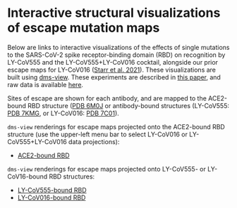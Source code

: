 # Interactive structural visualizations of escape mutation maps

Below are links to interactive visualizations of the effects of single mutations to the SARS-CoV-2 spike receptor-binding domain (RBD) on recognition by LY-CoV555 and the LY-CoV555+LY-CoV016 cocktail, alongside our prior escape maps for LY-CoV016 ([Starr et al. 2021](https://science.sciencemag.org/content/early/2021/01/22/science.abf9302)). These visualizations are built using [dms-view](https://dms-view.github.io/docs/). These experiments are described in [this paper](https://doi.org/10.1016/j.xcrm.2021.100255), and raw data is available [here](https://github.com/jbloomlab/SARS-CoV-2-RBD_MAP_LY-CoV555/blob/main/results/supp_data/LY_cocktail_raw_data.csv).

Sites of escape are shown for each antibody, and are mapped to the ACE2-bound RBD structure ([PDB 6M0J](https://www.rcsb.org/structure/6M0J) or antibody-bound structures (LY-CoV555: [PDB 7KMG](https://www.rcsb.org/structure/7KMG), or LY-CoV016: [PDB 7C01](https://www.rcsb.org/structure/7C01)).

`dms-view` renderings for escape maps projected onto the ACE2-bound RBD structure (use the upper-left menu bar to select LY-CoV016 or LY-CoV555+LY-CoV016 data projections):
 - <a href="https://dms-view.github.io/?markdown-url=https%3A%2F%2Fraw.githubusercontent.com%2Fjbloomlab%2FSARS-CoV-2-RBD_MAP_LY-CoV555%2Fmain%2Fdata%2Fdms-view_metadata.md&pdb-url=https%3A%2F%2Fraw.githubusercontent.com%2Fjbloomlab%2FSARS-CoV-2-RBD_MAP_LY-CoV555%2Fmain%2Fdata%2Fpdbs%2F6M0J.pdb&data-url=https%3A%2F%2Fraw.githubusercontent.com%2Fjbloomlab%2FSARS-CoV-2-RBD_MAP_LY-CoV555%2Fmain%2Fresults%2Fsupp_data%2FLY_cocktail_6m0j_dms-view_data.csv&condition=LY-CoV555&site_metric=site_total+escape&mutation_metric=mut_escape+color+ACE2+bind&selected_sites=405%2C406%2C417%2C420%2C421%2C452%2C455%2C456%2C460%2C472%2C473%2C475%2C476%2C483%2C484%2C485%2C486%2C487%2C489%2C490%2C493%2C494%2C504&protein-data-color=&protein-other-color=pink" target="_blank">ACE2-bound RBD</a> 

`dms-view` renderings for escape maps projected onto LY-CoV555- or LY-CoV16-bound RBD structures:
 - <a href="https://dms-view.github.io/?markdown-url=https%3A%2F%2Fraw.githubusercontent.com%2Fjbloomlab%2FSARS-CoV-2-RBD_MAP_LY-CoV555%2Fmain%2Fdata%2Fdms-view_metadata.md&pdb-url=https%3A%2F%2Fraw.githubusercontent.com%2Fjbloomlab%2FSARS-CoV-2-RBD_MAP_LY-CoV555%2Fmain%2Fdata%2Fpdbs%2F7kmg_single.pdb&data-url=https%3A%2F%2Fraw.githubusercontent.com%2Fjbloomlab%2FSARS-CoV-2-RBD_MAP_LY-CoV555%2Fmain%2Fresults%2Fsupp_data%2FLY_cocktail_7kmg_dms-view_data.csv&condition=LY-CoV555&site_metric=site_total+escape&mutation_metric=mut_escape+color+ACE2+bind&selected_sites=452%2C472%2C483%2C484%2C485%2C486%2C490%2C493%2C494&protein-data-color=&protein-other-color=indigo" target="_blank">LY-CoV555-bound RBD</a> 
 - <a href="https://dms-view.github.io/?markdown-url=https%3A%2F%2Fraw.githubusercontent.com%2Fjbloomlab%2FSARS-CoV-2-RBD_MAP_LY-CoV555%2Fmain%2Fdata%2Fdms-view_metadata.md&pdb-url=https%3A%2F%2Fraw.githubusercontent.com%2Fjbloomlab%2FSARS-CoV-2-RBD_MAP_LY-CoV555%2Fmain%2Fdata%2Fpdbs%2F7c01_single.pdb&data-url=https%3A%2F%2Fraw.githubusercontent.com%2Fjbloomlab%2FSARS-CoV-2-RBD_MAP_LY-CoV555%2Fmain%2Fresults%2Fsupp_data%2FLY_cocktail_7c01_dms-view_data.csv&condition=LY-CoV016&site_metric=site_total+escape&mutation_metric=mut_escape+color+ACE2+bind&selected_sites=405%2C417%2C420%2C421%2C455%2C456%2C460%2C472%2C473%2C475%2C476%2C486%2C487%2C489%2C504&protein-data-color=&protein-other-color=indigo" target="_blank">LY-CoV016-bound RBD</a> 
 
